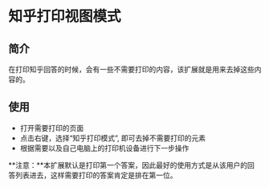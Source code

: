 # 知乎打印视图模式

## 简介
在打印知乎回答的时候，会有一些不需要打印的内容，该扩展就是用来去掉这些内容的。

## 使用

 - 打开需要打印的页面
 - 点击右键，选择“知乎打印模式”, 即可去掉不需要打印的元素
 - 根据需要以及自己电脑上的打印机设备进行下一步操作

**注意：**本扩展默认是打印第一个答案，因此最好的使用方式是从该用户的回答列表进去，这样需要打印的答案肯定是排在第一位。
